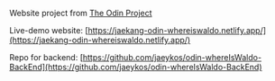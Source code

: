 Website project from [The Odin Project](https://www.theodinproject.com/lessons/nodejs-where-s-waldo-a-photo-tagging-app)

Live-demo website: [https://jaekang-odin-whereiswaldo.netlify.app/](https://jaekang-odin-whereiswaldo.netlify.app/)

Repo for backend: [https://github.com/jaeykos/odin-whereIsWaldo-BackEnd](https://github.com/jaeykos/odin-whereIsWaldo-BackEnd)
